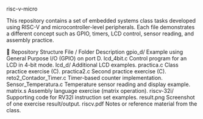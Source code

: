 risc-v-micro

This repository contains a set of embedded systems class tasks developed using RISC-V and microcontroller-level peripherals.
Each file demonstrates a different concept such as GPIO, timers, LCD control, sensor reading, and assembly practice.

📂 Repository Structure
File / Folder	Description
gpio_d/	Example using General Purpose I/O (GPIO) on port D.
lcd_4bit.c	Control program for an LCD in 4-bit mode.
lcd_d/	Additional LCD examples.
practica.c	Class practice exercise (C).
practica2.c	Second practice exercise (C).
reto2_Contador_Timer.c	Timer-based counter implementation.
Sensor_Temperatura.c	Temperature sensor reading and display example.
matrix.s	Assembly language exercise (matrix operation).
riscv-32i/	Supporting code for RV32I instruction set examples.
result.png	Screenshot of one exercise result/output.
riscv.pdf	Notes or reference material from the class.
